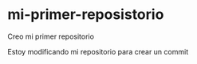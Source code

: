# mi-primer-reposistorio
Creo mi primer repositorio

Estoy modificando mi repositorio para crear un commit

